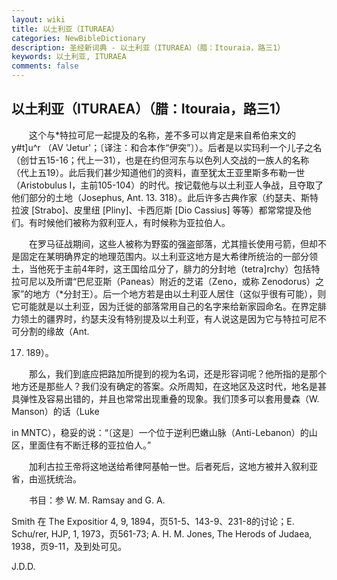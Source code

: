 ```yaml
---
layout: wiki
title: 以土利亚（ITURAEA）
categories: NewBibleDictionary
description: 圣经新词典 - 以土利亚（ITURAEA）（腊：Itouraia，路三1）
keywords: 以土利亚, ITURAEA
comments: false
---
```


## 以土利亚（ITURAEA）（腊：Itouraia，路三1）

　　这个与*特拉可尼一起提及的名称，差不多可以肯定是来自希伯来文的 y#t]u^r （AV 'Jetur'；〔译注：和合本作“伊突”〕）。后者是以实玛利一个儿子之名（创廿五15-16；代上一31），也是在约但河东与以色列人交战的一族人的名称（代上五19）。此后我们甚少知道他们的资料，直至犹太王亚里斯多布勒一世（Aristobulus I，主前105-104）的时代。按记载他与以土利亚人争战，且夺取了他们部分的土地（Josephus, Ant. 13. 318）。此后许多古典作家（约瑟夫、斯特拉波 [Strabo]、皮里纽 [Pliny]、卡西厄斯 [Dio Cassius] 等等）都常常提及他们。有时候他们被称为叙利亚人，有时候称为亚拉伯人。

　　在罗马征战期间，这些人被称为野蛮的强盗部落，尤其擅长使用弓箭，但却不是固定在某明确界定的地理范围内。以土利亚这地方是大希律所统治的一部分领土，当他死于主前4年时，这王国给瓜分了，腓力的分封地（tetra]rchy）包括特拉可尼以及所谓“巴尼亚斯（Paneas）附近的芝诺（Zeno，或称 Zenodorus）之家”的地方（*分封王）。后一个地方若是由以土利亚人居住（这似乎很有可能），则它可能就是以土利亚，因为迁徙的部落常用自己的名字来给新家园命名。在界定腓力领土的疆界时，约瑟夫没有特别提及以土利亚，有人说这是因为它与特拉可尼不可分割的缘故（Ant.

17. 189）。

　　那么，我们到底应把路加所提到的视为名词，还是形容词呢？他所指的是那个地方还是那些人？我们没有确定的答案。众所周知，在这地区及这时代，地名是甚具弹性及容易出错的，并且也常常出现重叠的现象。我们顶多可以套用曼森（W. Manson）的话（Luke

in MNTC），稳妥的说：“〔这是〕一个位于逆利巴嫩山脉（Anti-Lebanon）的山区，里面住有不断迁移的亚拉伯人。”

　　加利古拉王帝将这地送给希律阿基帕一世。后者死后，这地方被并入叙利亚省，由巡抚统治。

　　书目：参 W. M. Ramsay and G. A.

Smith 在 The Expositior 4, 9, 1894，页51-5、143-9、231-8的讨论；E. Schu/rer, HJP, 1, 1973，页561-73; A. H. M. Jones, The Herods of Judaea, 1938，页9-11，及到处可见。

J.D.D.






